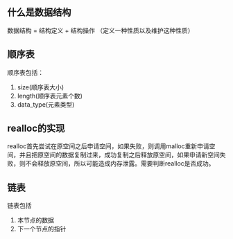## 什么是数据结构

数据结构 = 结构定义 + 结构操作
（定义一种性质以及维护这种性质）

## 顺序表

顺序表包括：

1. size(顺序表大小)
2. length(顺序表元素个数)
3. data_type(元素类型)

## realloc的实现

realloc首先尝试在原空间之后申请空间，如果失败，则调用malloc重新申请空间，并且把原空间的数据复制过来，成功复制之后释放原空间，如果申请新空间失败，则不会释放原空间，所以可能造成内存泄露。需要判断realloc是否成功。

## 链表

链表包括

1. 本节点的数据
2. 下一个节点的指针

